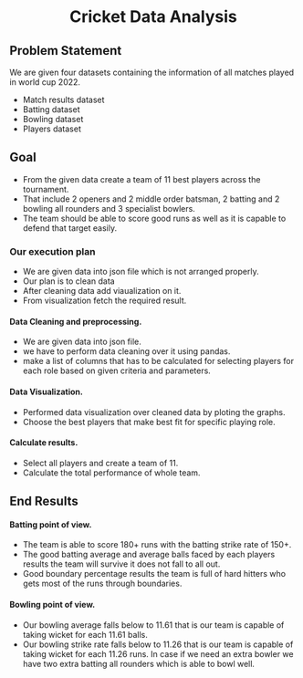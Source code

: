 <h1 align="center">Cricket Data Analysis</h1>

## Problem Statement
We are given four datasets containing the information of all matches played in world cup 2022.
- Match results dataset
- Batting dataset
- Bowling dataset
- Players dataset
  
## Goal
- From the given data create a team of 11 best players across the tournament.
- That include 2 openers and 2 middle order batsman, 2 batting and 2 bowling all rounders and 3 specialist bowlers.
- The team should be able to score good runs as well as it is capable to defend that target easily.


### Our execution plan
- We are given data into json file which is not arranged properly.
- Our plan is to clean data
- After cleaning data add viaualization on it.
- From visualization fetch the required result.

#### Data Cleaning and preprocessing.
- We are given data into json file.
- we have to perform data cleaning over it using pandas.
- make a list of columns that has to be calculated for selecting players for each role based on given criteria and parameters.
#### Data Visualization.
- Performed data visualization over cleaned data by ploting the graphs.
- Choose the best players that make best fit for specific playing role.
#### Calculate results.
- Select all players and create a team of 11.
- Calculate the total performance of whole team.

## End Results
#### Batting point of view.
- The team is able to score 180+ runs with the batting strike rate of 150+.
- The good batting average and average balls faced by each players results the team will survive it does not fall to all out.
- Good boundary percentage results the team is full of hard hitters who gets most of the runs through boundaries.
#### Bowling point of view.
- Our bowling average falls below to 11.61 that is our team is capable of taking wicket for each 11.61 balls.
- Our bowling strike rate falls below to 11.26 that is our team is capable of taking wicket for each 11.26 runs.
In case if we need an extra bowler we have two extra batting all rounders which is able to bowl well.
